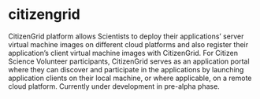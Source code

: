 citizengrid
===========
CitizenGrid platform allows Scientists to deploy their applications’ server virtual machine images on 
different cloud platforms and also register their application’s client virtual machine images with CitizenGrid. 
For Citizen Science Volunteer participants, CitizenGrid serves as an application portal where they can discover 
and participate in the applications by launching application clients on their local machine, or where applicable, 
on a remote cloud platform. Currently under development in pre-alpha phase.


